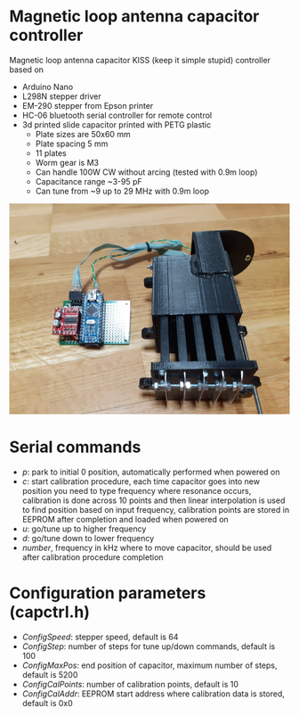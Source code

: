 # Magnetic loop antenna capacitor controller
Magnetic loop antenna capacitor KISS (keep it simple stupid) controller based on 
 - Arduino Nano
 - L298N stepper driver
 - EM-290 stepper from Epson printer
 - HC-06 bluetooth serial controller for remote control
 - 3d printed slide capacitor printed with PETG plastic
   - Plate sizes are 50x60 mm
   - Plate spacing 5 mm
   - 11 plates
   - Worm gear is M3
   - Can handle 100W CW without arcing (tested with 0.9m loop)
   - Capacitance range ~3-95 pF
   - Can tune from ~9 up to 29 MHz with 0.9m loop

![alt text](images/magloop.png)

# Serial commands
 - *p*: park to initial 0 position, automatically performed when powered on
 - *c*: start calibration procedure, each time capacitor goes into new position you need to type frequency where resonance occurs, calibration is done across 10 points and then linear interpolation is used to find position based on input frequency, calibration points are stored in EEPROM after completion and loaded when powered on
 - *u*: go/tune up to higher frequency
 - *d*: go/tune down to lower frequency
 - *number*, frequency in kHz where to move capacitor, should be used after calibration procedure completion

# Configuration parameters (capctrl.h)
 - *ConfigSpeed*: stepper speed, default is 64
 - *ConfigStep*: number of steps for tune up/down commands, default is 100
 - *ConfigMaxPos*: end position of capacitor, maximum number of steps, default is 5200
 - *ConfigCalPoints*: number of calibration points, default is 10
 - *ConfigCalAddr*: EEPROM start address where calibration data is stored, default is 0x0
